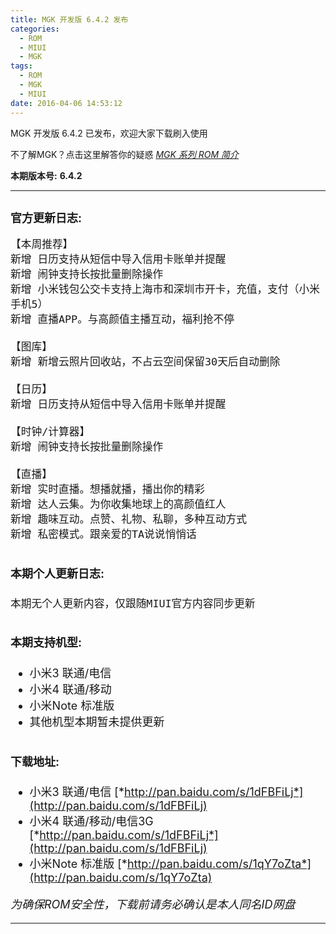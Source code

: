 ```yaml
---
title: MGK 开发版 6.4.2 发布
categories:
  - ROM
  - MIUI
  - MGK
tags:
  - ROM
  - MGK
  - MIUI
date: 2016-04-06 14:53:12
---
```

MGK 开发版 6.4.2 已发布，欢迎大家下载刷入使用

不了解MGK？点击这里解答你的疑惑 [*MGK 系列 ROM 简介*](http://ry09iu.coding.me/2016/04/06/about-mgk/)

**本期版本号:** **6.4.2**
<!-- more -->

---
<font size=4>**官方更新日志:**
---
```
【本周推荐】
新增 日历支持从短信中导入信用卡账单并提醒
新增 闹钟支持长按批量删除操作
新增 小米钱包公交卡支持上海市和深圳市开卡，充值，支付（小米手机5）
新增 直播APP。与高颜值主播互动，福利抢不停

【图库】
新增 新增云照片回收站，不占云空间保留30天后自动删除

【日历】
新增 日历支持从短信中导入信用卡账单并提醒

【时钟/计算器】
新增 闹钟支持长按批量删除操作

【直播】
新增 实时直播。想播就播，播出你的精彩
新增 达人云集。为你收集地球上的高颜值红人
新增 趣味互动。点赞、礼物、私聊，多种互动方式
新增 私密模式。跟亲爱的TA说说悄悄话
```

<font size=4>**本期个人更新日志:**
---
```
本期无个人更新内容，仅跟随MIUI官方内容同步更新
```

<font size=4>**本期支持机型:**
---
- 小米3 联通/电信
- 小米4 联通/移动
- 小米Note 标准版
- 其他机型本期暂未提供更新

<font size=4>**下载地址:**
---
- 小米3 联通/电信 [*http://pan.baidu.com/s/1dFBFiLj*](http://pan.baidu.com/s/1dFBFiLj)
- 小米4 联通/移动/电信3G [*http://pan.baidu.com/s/1dFBFiLj*](http://pan.baidu.com/s/1dFBFiLj)
- 小米Note 标准版 [*http://pan.baidu.com/s/1qY7oZta*](http://pan.baidu.com/s/1qY7oZta)

*为确保ROM安全性，下载前请务必确认是本人同名ID网盘*

--- 

